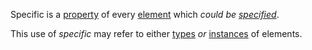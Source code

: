 Specific is a [property](https://github.com/gcassel/Modular-Organization-Terminology/blob/master/terms/property.md) of every [element](https://github.com/gcassel/Modular-Organization-Terminology/blob/master/terms/element.md) which *could be [specified](https://github.com/gcassel/Modular-Organization-Terminology/blob/master/terms/specification.md)*.

This use of *specific* may refer to either [types](https://github.com/gcassel/Modular-Organization-Terminology/blob/master/terms/type.md) *or* [instances](https://github.com/gcassel/Modular-Organization-Terminology/blob/master/terms/instance.md) of elements. 
